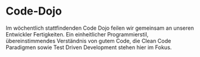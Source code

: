 # Code-Dojo

Im wöchentlich stattfindenden Code Dojo feilen wir gemeinsam an unseren Entwickler Fertigkeiten.
Ein einheitlicher Programmierstil, übereinstimmendes Verständnis von gutem Code, die Clean Code Paradigmen sowie Test Driven Development stehen hier im Fokus.
